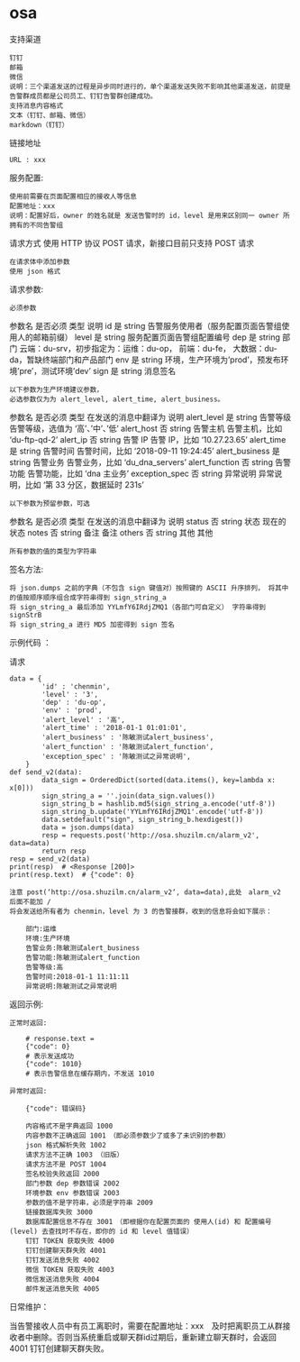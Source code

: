 # osa

支持渠道

    钉钉
    邮箱
    微信
    说明：三个渠道发送的过程是异步同时进行的，单个渠道发送失败不影响其他渠道发送，前提是告警群成员都是公司员工、钉钉告警群创建成功。
    支持消息内容格式
    文本（钉钉、邮箱、微信）
    markdown（钉钉）

链接地址

    URL : xxx

服务配置:

    使用前需要在页面配置相应的接收人等信息
    配置地址：xxx
    说明：配置好后，owner 的姓名就是 发送告警时的 id，level 是用来区别同一 owner 所拥有的不同告警组

请求方式
使用 HTTP 协议 POST 请求，新接口目前只支持 POST 请求

    在请求体中添加参数
    使用 json 格式

请求参数:

    必须参数

参数名 	是否必须 	类型 	说明
id 	是 	string 	告警服务使用者（服务配置页面告警组使用人的邮箱前缀）
level 	是 	string 	服务配置页面告警组配置编号
dep 	是 	string 	部门 云端：du-srv，初步指定为：运维：du-op， 前端：du-fe， 大数据：du-da，暂缺终端部门和产品部门
env 	是 	string 	环境，生产环境为’prod’，预发布环境’pre’，测试环境’dev’
sign 	是 	string 	消息签名

    以下参数为生产环境建议参数，
    必选参数仅为为 alert_level, alert_time, alert_business。

参数名 	是否必须 	类型 	在发送的消息中翻译为 	说明
alert_level 	是 	string 	告警等级 	告警等级，选值为 ‘高’、’中’、’低’
alert_host 	否 	string 	告警主机 	告警主机，比如 ‘du-ftp-qd-2’
alert_ip 	否 	string 	告警 IP 	告警 IP，比如 ‘10.27.23.65’
alert_time 	是 	string 	告警时间 	告警时间，比如 ‘2018-09-11 19:24:45’
alert_business 	是 	string 	告警业务 	告警业务，比如 ‘du_dna_servers’
alert_function 	否 	string 	告警功能 	告警功能，比如 ‘dna 主业务’
exception_spec 	否 	string 	异常说明 	异常说明，比如 ‘第 33 分区，数据延时 231s’

    以下参数为预留参数，可选

参数名 	是否必须 	类型 	在发送的消息中翻译为 	说明
status 	否 	string 	状态 	现在的状态
notes 	否 	string 	备注 	备注
others 	否 	string 	其他 	其他

    所有参数的值的类型为字符串

签名方法:

    将 json.dumps 之前的字典（不包含 sign 键值对）按照键的 ASCII 升序排列， 将其中的值按顺序顺序组合成字符串得到 sign_string_a
    将 sign_string_a 最后添加 YYLmfY6IRdjZMQ1（各部门可自定义） 字符串得到 signStrB
    将 sign_string_a 进行 MD5 加密得到 sign 签名

示例代码 ：

请求

    data = {
            'id' : 'chenmin',
            'level' : '3',
            'dep' : 'du-op',
            'env' : 'prod',
            'alert_level' : '高',
            'alert_time' : '2018-01-1 01:01:01',
            'alert_business' : '陈敏测试alert_business',
            'alert_function' : '陈敏测试alert_function',
            'exception_spec' : '陈敏测试之异常说明',
        }
    def send_v2(data):
            data_sign = OrderedDict(sorted(data.items(), key=lambda x: x[0]))
            sign_string_a = ''.join(data_sign.values())
            sign_string_b = hashlib.md5(sign_string_a.encode('utf-8'))
            sign_string_b.update('YYLmfY6IRdjZMQ1'.encode('utf-8'))
            data.setdefault("sign", sign_string_b.hexdigest())
            data = json.dumps(data)
            resp = requests.post('http://osa.shuzilm.cn/alarm_v2', data=data)
            return resp
    resp = send_v2(data)
    print(resp)  # <Response [200]>
    print(resp.text)  # {"code": 0}

    注意 post(‘http://osa.shuzilm.cn/alarm_v2‘, data=data),此处　alarm_v2　后面不能加 /
    将会发送给所有者为 chenmin，level 为 3 的告警接群，收到的信息将会如下展示：

        部门:运维
        环境:生产环境
        告警业务:陈敏测试alert_business
        告警功能:陈敏测试alert_function
        告警等级:高
        告警时间:2018-01-1 11:11:11
        异常说明:陈敏测试之异常说明

返回示例:

    正常时返回:

        # response.text =
        {"code": 0}
        # 表示发送成功
        {"code": 1010}
        # 表示告警信息在缓存期内，不发送 1010

    异常时返回:

        {"code": 错误码}

        内容格式不是字典返回 1000
        内容参数不正确返回 1001　（即必须参数少了或多了未识别的参数）
        json 格式解析失败 1002
        请求方法不正确 1003 （旧版）
        请求方法不是 POST 1004
        签名校验失败返回 2000
        部门参数 dep 参数错误 2002
        环境参数 env 参数错误 2003
        参数的值不是字符串，必须是字符串 2009
        链接数据库失败 3000
        数据库配置信息不存在 3001　（即根据你在配置页面的 使用人(id) 和 配置编号(level) 去查找时不存在，即你的 id 和 level 值错误）
        钉钉 TOKEN 获取失败 4000
        钉钉创建聊天群失败 4001
        钉钉发送消息失败 4002
        微信 TOKEN 获取失败 4003
        微信发送消息失败 4004
        邮件发送消息失败 4005

日常维护：

当告警接收人员中有员工离职时，需要在配置地址：xxx　及时把离职员工从群接收者中删除。否则当系统重启或聊天群id过期后，重新建立聊天群时，会返回 4001 钉钉创建聊天群失败。
